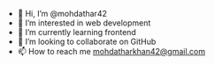 - 👋 Hi, I’m @mohdathar42
- 👀 I’m interested in web development
- 🌱 I’m currently learning frontend
- 💞️ I’m looking to collaborate on GitHub
- 📫 How to reach me mohdatharkhan42@gmail.com

<!---
mohdathar42/mohdathar42 is a ✨ special ✨ repository because its `README.md` (this file) appears on your GitHub profile.
You can click the Preview link to take a look at your changes.
--->
